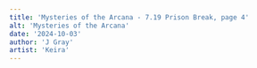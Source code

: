 ```yaml
---
title: 'Mysteries of the Arcana - 7.19 Prison Break, page 4'
alt: 'Mysteries of the Arcana'
date: '2024-10-03'
author: 'J Gray'
artist: 'Keira'
---
```


